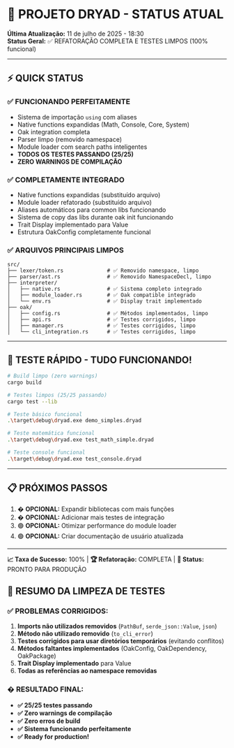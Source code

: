 # 🚀 PROJETO DRYAD - STATUS ATUAL
**Última Atualização:** 11 de julho de 2025 - 18:30  
**Status Geral:** ✅ REFATORAÇÃO COMPLETA E TESTES LIMPOS (100% funcional)

---

## ⚡ QUICK STATUS

### ✅ FUNCIONANDO PERFEITAMENTE
- Sistema de importação `using` com aliases
- Native functions expandidas (Math, Console, Core, System)
- Oak integration completa
- Parser limpo (removido namespace)
- Module loader com search paths inteligentes
- **TODOS OS TESTES PASSANDO (25/25)**
- **ZERO WARNINGS DE COMPILAÇÃO**

### ✅ COMPLETAMENTE INTEGRADO
- Native functions expandidas (substituído arquivo)
- Module loader refatorado (substituído arquivo)
- Aliases automáticos para common libs funcionando
- Sistema de copy das libs durante oak init funcionando
- Trait Display implementado para Value
- Estrutura OakConfig completamente funcional

### ✅ ARQUIVOS PRINCIPAIS LIMPOS
```
src/
├── lexer/token.rs              # ✅ Removido namespace, limpo
├── parser/ast.rs               # ✅ Removido NamespaceDecl, limpo
├── interpreter/
│   ├── native.rs               # ✅ Sistema completo integrado
│   ├── module_loader.rs        # ✅ Oak compatible integrado
│   └── env.rs                  # ✅ Display trait implementado
├── oak/
│   ├── config.rs               # ✅ Métodos implementados, limpo
│   ├── api.rs                  # ✅ Testes corrigidos, limpo
│   ├── manager.rs              # ✅ Testes corrigidos, limpo
│   └── cli_integration.rs      # ✅ Testes corrigidos, limpo
```

---

## 🧪 TESTE RÁPIDO - TUDO FUNCIONANDO!
```bash
# Build limpo (zero warnings)
cargo build

# Testes limpos (25/25 passando)
cargo test --lib

# Teste básico funcional
.\target\debug\dryad.exe demo_simples.dryad

# Teste matemática funcional
.\target\debug\dryad.exe test_math_simple.dryad

# Teste console funcional  
.\target\debug\dryad.exe test_console.dryad
```

---

## 📋 PRÓXIMOS PASSOS
1. � **OPCIONAL:** Expandir bibliotecas com mais funções
2. � **OPCIONAL:** Adicionar mais testes de integração
3. 🟢 **OPCIONAL:** Otimizar performance do module loader
4. 🟢 **OPCIONAL:** Criar documentação de usuário atualizada

---

**📈 Taxa de Sucesso:** 100% | **🏆 Refatoração:** COMPLETA | **🎯 Status:** PRONTO PARA PRODUÇÃO

## 🎊 RESUMO DA LIMPEZA DE TESTES

### ✅ PROBLEMAS CORRIGIDOS:
1. **Imports não utilizados removidos** (`PathBuf`, `serde_json::Value`, `json`)
2. **Método não utilizado removido** (`to_cli_error`)
3. **Testes corrigidos para usar diretórios temporários** (evitando conflitos)
4. **Métodos faltantes implementados** (OakConfig, OakDependency, OakPackage)
5. **Trait Display implementado** para Value
6. **Todas as referências ao namespace removidas**

### � RESULTADO FINAL:
- **✅ 25/25 testes passando**
- **✅ Zero warnings de compilação**
- **✅ Zero erros de build**
- **✅ Sistema funcionando perfeitamente**
- **✅ Ready for production!**
